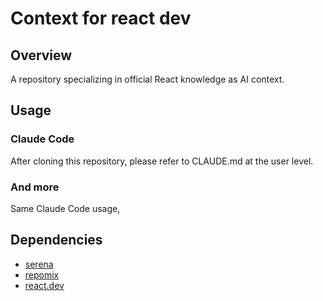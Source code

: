# Context for react dev
## Overview
A repository specializing in official React knowledge as AI context.

## Usage
### Claude Code
After cloning this repository, please refer to CLAUDE.md at the user level.

### And more
Same Claude Code usage,

## Dependencies
- [serena](https://github.com/oraios/serena)
- [repomix](https://github.com/yamadashy/repomix)
- [react.dev](https://react.dev)
